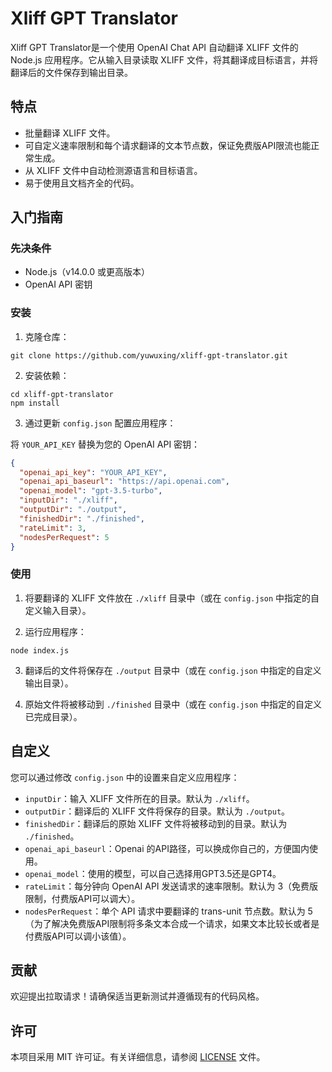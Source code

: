# Xliff GPT Translator

Xliff GPT Translator是一个使用 OpenAI Chat API 自动翻译 XLIFF 文件的 Node.js 应用程序。它从输入目录读取 XLIFF 文件，将其翻译成目标语言，并将翻译后的文件保存到输出目录。

## 特点

- 批量翻译 XLIFF 文件。
- 可自定义速率限制和每个请求翻译的文本节点数，保证免费版API限流也能正常生成。
- 从 XLIFF 文件中自动检测源语言和目标语言。
- 易于使用且文档齐全的代码。

## 入门指南

### 先决条件

- Node.js（v14.0.0 或更高版本）
- OpenAI API 密钥

### 安装

1. 克隆仓库：

```
git clone https://github.com/yuwuxing/xliff-gpt-translator.git
```

2. 安装依赖：

```
cd xliff-gpt-translator
npm install
```

3. 通过更新 `config.json` 配置应用程序：

将 `YOUR_API_KEY` 替换为您的 OpenAI API 密钥：

```json
{
  "openai_api_key": "YOUR_API_KEY",
  "openai_api_baseurl": "https://api.openai.com",
  "openai_model": "gpt-3.5-turbo",
  "inputDir": "./xliff",
  "outputDir": "./output",
  "finishedDir": "./finished",
  "rateLimit": 3,
  "nodesPerRequest": 5
}
```

### 使用

1. 将要翻译的 XLIFF 文件放在 `./xliff` 目录中（或在 `config.json` 中指定的自定义输入目录）。

2. 运行应用程序：

```
node index.js
```

3. 翻译后的文件将保存在 `./output` 目录中（或在 `config.json` 中指定的自定义输出目录）。

4. 原始文件将被移动到 `./finished` 目录中（或在 `config.json` 中指定的自定义已完成目录）。

## 自定义

您可以通过修改 `config.json` 中的设置来自定义应用程序：

- `inputDir`：输入 XLIFF 文件所在的目录。默认为 `./xliff`。
- `outputDir`：翻译后的 XLIFF 文件将保存的目录。默认为 `./output`。
- `finishedDir`：翻译后的原始 XLIFF 文件将被移动到的目录。默认为 `./finished`。
- `openai_api_baseurl`：Openai 的API路径，可以换成你自己的，方便国内使用。
- `openai_model`：使用的模型，可以自己选择用GPT3.5还是GPT4。
- `rateLimit`：每分钟向 OpenAI API 发送请求的速率限制。默认为 3（免费版限制，付费版API可以调大）。
- `nodesPerRequest`：单个 API 请求中要翻译的 trans-unit 节点数。默认为 5（为了解决免费版API限制将多条文本合成一个请求，如果文本比较长或者是付费版API可以调小该值）。

## 贡献

欢迎提出拉取请求！请确保适当更新测试并遵循现有的代码风格。

## 许可

本项目采用 MIT 许可证。有关详细信息，请参阅 [LICENSE](LICENSE) 文件。
